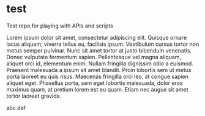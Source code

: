 # test
Test repo for playing with APIs and scripts

 Lorem ipsum dolor sit amet, consectetur adipiscing elit. Quisque ornare lacus aliquam, viverra tellus eu, facilisis ipsum. Vestibulum cursus tortor non metus semper pulvinar. Nunc sit amet tortor at justo bibendum venenatis. Donec vulputate fermentum sapien. Pellentesque vel magna aliquam, aliquet orci id, elementum enim. Nullam fringilla dignissim odio a euismod. Praesent malesuada a ipsum sit amet blandit. Proin lobortis sem ut metus porta laoreet eu quis risus. Maecenas fringilla orci leo, at congue sapien aliquet eget. Phasellus porta, sem eget lobortis malesuada, dolor eros maximus quam, at pretium lorem est eu quam. Etiam nec augue sit amet tortor laoreet gravida. 
 
abc def
